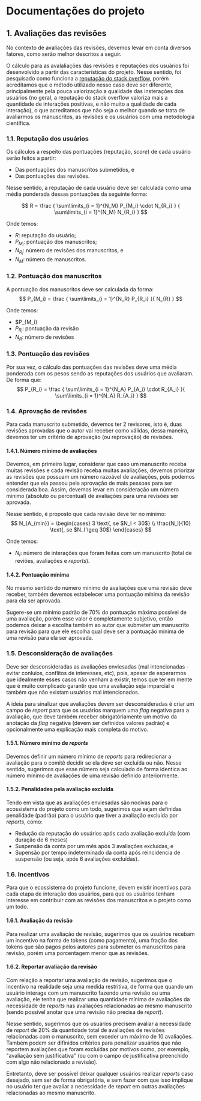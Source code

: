 <style>
    body {
    counter-reset: h2
    }

    h2 {
        counter-reset: h3
    }

    h3 {
        counter-reset: h4
    }

    h4 {
        counter-reset: h5
    }

    h2:before {
        counter-increment: h2;
        content: counter(h2) ". "
    }

    h3:before {
        counter-increment: h3;
        content: counter(h2) "." counter(h3) ". "
    }

    h4:before {
        counter-increment: h4;
        content: counter(h2) "." counter(h3) "." counter(h4) ". "
    }

    h5:before {
        counter-increment: h5;
        content: counter(h2) "." counter(h3) "." counter(h4) "." counter(h5) ". "
    }
</style>

# Documentações do projeto

## Avaliações das revisões
No contexto de avaliações das revisões, devemos levar em conta diversos fatores, como serão melhor descritos a seguir.

O cálculo para as avalaliações das revisões e reputações dos usuários foi desenvolvido a partir das características do projeto. Nesse sentido, foi pesquisado como funciona a [reputação do stack overflow](https://stackoverflow.com/help/whats-reputation), porém acreditamos que o método utilizado nesse caso deve ser diferente, principalmente pela pouca valorização a qualidade das insterações dos usuários (no geral, a reputação do stack overflow valoriza mais a quantidade de interações positivas, e não muito a qualidade de cada interação), o que acreditamos que não seja o melhor quando se trata de avaliarmos os manuscritos, as revisões e os usuários com uma metodologia científica.

### Reputação dos usuários
Os cálculos a respeito das pontuações (reputação, _score_) de cada usuário serão feitos a partir:
+ Das pontuações dos manuscritos submetidos, e
+ Das pontuações das revisões.

Nesse sentido, a reputação de cada usuário deve ser calculada como uma média ponderada dessas pontuações da seguinte forma:

$$
R = 
\frac
{
    \sum\limits_{i = 1}^{N_M} 
        P_{M_i} \cdot N_{R_i}
} 
{
    \sum\limits_{i = 1}^{N_M} N_{R_i}
} 
$$

Onde temos:
+ $R$: reputação do usuário;
+ $P_{M_i}$: pontuação dos manuscritos;
+ $N_{R_i}$: número de revisões dos manuscritos, e
+ $N_M$: número de manuscritos.


<!-- Com isso, cada usuário deverá ter pontuações distintas, cada uma com respeito a cada um dos itens acima. Isso deve ser feito para distinguirmos futuramente os pesos nas distruibuições -->

### Pontuação dos manuscritos
A pontuação dos manuscritos deve ser calculada da forma: 
$$
P_{M_i} =
\frac
{
    \sum\limits_{i = 1}^{N_R} P_{R_i} 
}{
    N_{R}
}
$$

Onde temos:
+ $P_{M_i}
+ $P_{R_i}$: pontuação da revisão
+ $N_R$: número de revisões

### Pontuação das revisões
Por sua vez, o cálculo das pontuações das revisões deve uma média ponderada com os pesos sendo as reputações dos usuários que avaliaram. De forma que:
$$
P_{R_i} =
\frac
{
    \sum\limits_{i = 1}^{N_A} P_{A_i} \cdot R_{A_i}  
}{
    \sum\limits_{i = 1}^{N_A} R_{A_i} 
}
$$



### Aprovação de revisões
Para cada manuscrito submetido, devemos ter 2 revisores, isto é, duas revisões aprovadas que o autor vai receber como válidas, dessa maneira, devemos ter um critério de aprovação (ou reprovação) de revisões.
#### Número mínimo de avaliações
Devemos, em primeiro lugar, considerar que caso um manuscrito receba muitas revisões e cada revisão receba muitas avaliações, devemos priorizar as revisões que possuam um número razoável de avaliações, pois podemos entender que ela passou pela aprovação de mais pessoas para ser considerada boa. Assim, devemos levar em consideração um número mínimo (absoluto ou percentual) de avaliações para uma revisões ser aprovada.

Nesse sentido, é proposto que cada revisão deve ter no mínimo:
$$
N_{A_{min}} = 
\begin{cases}
3 \text{, se $N_I < 30$} \\
\frac{N_I}{10} \text{, se $N_I \geq 30$}
\end{cases}
$$

Onde temos:
+ $N_I$: número de interações que foram feitas com um manuscrito (total de reviões, avaliações e _reports_).

#### Pontuação mínima
No mesmo sentido do número mínimo de avaliações que uma revisão deve receber, também devemos estabelecer uma pontuação mínima da revisão para ela ser aprovada.

Sugere-se um mínimo padrão de 70\% do pontuação máxima possível de uma avaliação, porém esse valor é completamente subjetivo, então podemos deixar a escolha também ao autor que submeter um manuscrito para revisão para que ele escolha qual deve ser a pontuação mínima de uma revisão para ela ser aprovada.

### Desconsideração de avaliações
Deve ser desconsideradas as avaliações enviesadas (mal intencionadas - evitar conluios, conflitos de interesses, etc), pois, apesar de esperarmos que idealmente esses casos não venham a existir, temos que ter em mente que é muito complicado garantir que uma avaliação seja imparcial e também que não existam usuários mal intencionados.

A ideia para sinalizar que avaliações devem ser desconsideradas é criar um campo de _report_ para que os usuários marquem uma _flag_ negativa para a avaliação, que deve também receber obrigatóriamente um motivo da anotação da _flag_ negativa (devem ser definidos valores padrão) e opcionalmente uma explicação mais completa do motivo.

#### Número mínimo de _reports_ 
Devemos definir um número mínimo de _reports_ para redirecionar a avaliação para o comitê decidir se ela deve ser excluída ou não. Nesse sentido, sugerimos que esse número seja calculado de forma identica ao número mínimo de avaliações de uma revisão definido anteriormente.

#### Penalidades pela avaliação excluída
Tendo em vista que as avaliações enviesadas são nocivas para o ecossistema do projeto como um todo, sugerimos que sejam definidas penalidade (padrão) para o usuário que tiver a avaliação excluída por _reports_, como:

+ Redução da reputação do usuários após cada avaliação excluída (com duração de 6 meses)
+ Suspensão da conta por um mês após 3 avaliações excluídas, e
+ Supensão por tempo indeterminado da conta após reincidencia de suspensão (ou seja, após 6 avaliações excluídas).

### Incentivos
Para que o ecossistema do projeto funcione, devem existir incentivos para cada etapa de interação dos usuários, para que os usuários tenham interesse em contribuir com as revisões dos manuscritos e o projeto como um todo.
#### Avaliação da revisão
Para realizar uma avaliação de revisão, sugerimos que os usuários recebam um incentivo na forma de tokens (como pagamento), uma fração dos tokens que são pagos pelos autores para submeter os manuscritos para revisão, porém uma porcentagem menor que as revisões.

#### Reportar avaliação da revisão
Com relação a reportar uma avaliação de revisão, sugerimos que o incentivo na realidade seja uma medida restritiva, de forma que quando um usuário interage com um manuscrito fazendo uma revisão ou uma avaliação, ele tenha que realizar uma quantidade mínima de avaliações da necessidade de _reports_ nas avaliações relacionadas ao mesmo manuscrito (sendo possível anotar que uma revisão não precisa de _report_). 

Nesse sentido, sugerimos que os usuários precisem avaliar a necessidade de _report_ de 20\% da quantidade total de avaliações de revisões relacionadas com o manuscrito, sem exceder um máximo de 10 avaliações. Também podem ser difinidos critérios para penalizar usuários que não reportem avaliações que foram excluídas por motivos como, por exemplo, "avaliação sem justificativa" (ou com o campo de justificativa preenchido com algo não relacionado a revisão).

Entretanto, deve ser possível deixar qualquer usuários realizar _reports_ caso desejado, sem ser de forma obrigatória, e sem fazer com que isso implique no usuário ter que avaliar a necessidade de _report_ em outras avaliações relacionadas ao mesmo manuscrito.